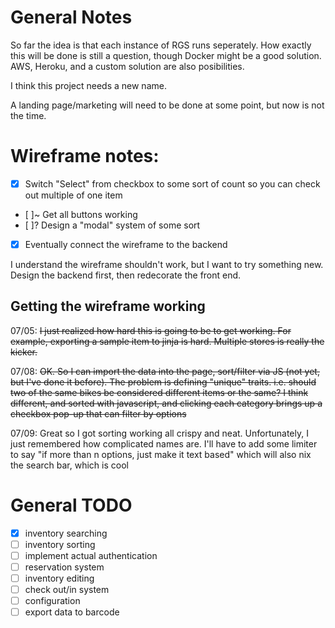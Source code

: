 # General Notes

So far the idea is that each instance of RGS runs seperately. How exactly this will be done is still a question, though Docker might be a good solution. AWS, Heroku, and a custom solution are also posibilities.

I think this project needs a new name.

A landing page/marketing will need to be done at some point, but now is not the time.


# Wireframe notes:

- [x] Switch "Select" from checkbox to some sort of count so you can check out multiple of one item
- [ ]~ Get all buttons working
- [ ]? Design a "modal" system of some sort
- [x] Eventually connect the wireframe to the backend

I understand the wireframe shouldn't work, but I want to try something new. Design the backend first, then redecorate the front end.

## Getting the wireframe working
07/05: ~~I just realized how hard this is going to be to get working. For example, exporting a sample item to jinja is hard. Multiple stores is really the kicker.~~

07/08: ~~OK. So I can import the data into the page, sort/filter via JS (not yet, but I've done it before). The problem is defining "unique" traits. i.e. should two of the same bikes be considered different items or the same? I think different, and sorted with javascript, and clicking each category brings up a checkbox pop-up that can filter by options~~

07/09: Great so I got sorting working all crispy and neat. Unfortunately, I just remembered how complicated names are. I'll have to add some limiter to say "if more than n options, just make it text based" which will also nix the search bar, which is cool

# General TODO
- [x] inventory searching
- [ ] inventory sorting
- [ ] implement actual authentication
- [ ] reservation system
- [ ] inventory editing
- [ ] check out/in system
- [ ] configuration
- [ ] export data to barcode